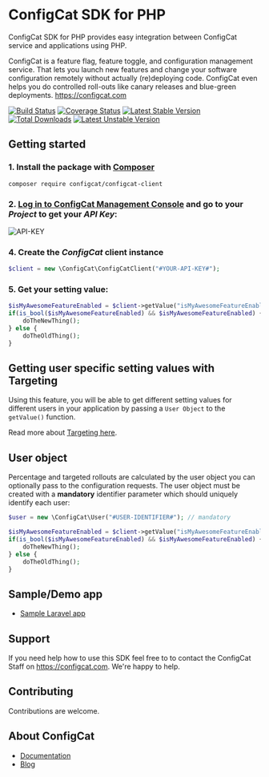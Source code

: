 # ConfigCat SDK for PHP

ConfigCat SDK for PHP provides easy integration between ConfigCat service and applications using PHP.

ConfigCat is a feature flag, feature toggle, and configuration management service. That lets you launch new features and change your software configuration remotely without actually (re)deploying code. ConfigCat even helps you do controlled roll-outs like canary releases and blue-green deployments.
https://configcat.com

[![Build Status](https://travis-ci.com/configcat/php-sdk.svg?branch=master)](https://travis-ci.com/configcat/php-sdk)
[![Coverage Status](https://img.shields.io/codecov/c/github/ConfigCat/php-sdk.svg)](https://codecov.io/gh/ConfigCat/php-sdk)
[![Latest Stable Version](https://poser.pugx.org/configcat/configcat-client/version)](https://packagist.org/packages/configcat/configcat-client)
[![Total Downloads](https://poser.pugx.org/configcat/configcat-client/downloads)](https://packagist.org/packages/configcat/configcat-client)
[![Latest Unstable Version](https://poser.pugx.org/configcat/configcat-client/v/unstable)](https://packagist.org/packages/configcat/configcat-client)

## Getting started

### 1. Install the package with [Composer](https://getcomposer.org/)
```shell
composer require configcat/configcat-client
```

### 2. <a href="https://configcat.com/Account/Login" target="_blank">Log in to ConfigCat Management Console</a> and go to your *Project* to get your *API Key*:
![API-KEY](https://raw.githubusercontent.com/ConfigCat/java-sdk/master/media/readme01.png  "API-KEY")

### 4. Create the *ConfigCat* client instance
```php
$client = new \ConfigCat\ConfigCatClient("#YOUR-API-KEY#");
```

### 5. Get your setting value:
```php
$isMyAwesomeFeatureEnabled = $client->getValue("isMyAwesomeFeatureEnabled", false);
if(is_bool($isMyAwesomeFeatureEnabled) && $isMyAwesomeFeatureEnabled) {
    doTheNewThing();
} else {
    doTheOldThing();
}
```

## Getting user specific setting values with Targeting
Using this feature, you will be able to get different setting values for different users in your application by passing a `User Object` to the `getValue()` function.

Read more about [Targeting here](https://docs.configcat.com/docs/advanced/targeting/).


## User object
Percentage and targeted rollouts are calculated by the user object you can optionally pass to the configuration requests.
The user object must be created with a **mandatory** identifier parameter which should uniquely identify each user:
```php
$user = new \ConfigCat\User("#USER-IDENTIFIER#"); // mandatory

$isMyAwesomeFeatureEnabled = $client->getValue("isMyAwesomeFeatureEnabled", false, $user);
if(is_bool($isMyAwesomeFeatureEnabled) && $isMyAwesomeFeatureEnabled) {
    doTheNewThing();
} else {
    doTheOldThing();
}
```

## Sample/Demo app
* [Sample Laravel app](https://github.com/ConfigCat/php-sdk/tree/master/samples/laravel)

## Support
If you need help how to use this SDK feel free to to contact the ConfigCat Staff on https://configcat.com. We're happy to help.

## Contributing
Contributions are welcome.

## About ConfigCat
- [Documentation](https://docs.configcat.com)
- [Blog](https://blog.configcat.com)